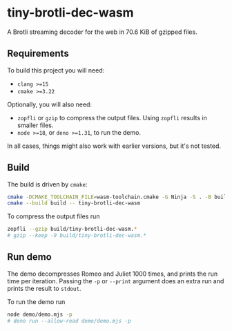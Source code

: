 # tiny-brotli-dec-wasm

A Brotli streaming decoder for the web in 70.6 KiB of gzipped files.

## Requirements

To build this project you will need:
* `clang >=15`
* `cmake >=3.22`

Optionally, you will also need:
* `zopfli` or `gzip` to compress the output files. Using `zopfli` results in smaller files.
* `node >=18`, or `deno >=1.31`, to run the demo.

In all cases, things might also work with earlier versions, but it's not tested.

## Build

The build is driven by `cmake`:

```sh
cmake -DCMAKE_TOOLCHAIN_FILE=wasm-toolchain.cmake -G Ninja -S . -B build
cmake --build build -- tiny-brotli-dec-wasm
```

To compress the output files run
```sh
zopfli --gzip build/tiny-brotli-dec-wasm.*
# gzip --keep -9 build/tiny-brotli-dec-wasm.*
```

## Run demo

The demo decompresses Romeo and Juliet 1000 times, and prints the run time per iteration.
Passing the `-p` or `--print` argument does an extra run and prints the result to `stdout`.

To run the demo  run
```sh
node demo/demo.mjs -p
# deno run --allow-read demo/demo.mjs -p
```
